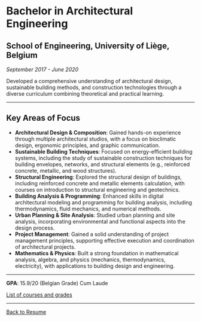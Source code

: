 # Bachelor in Architectural Engineering  
## School of Engineering, University of Liège, Belgium
*September 2017 - June 2020*

Developed a comprehensive understanding of architectural design, sustainable building methods, and construction technologies through a diverse curriculum combining theoretical and practical learning.

---

## Key Areas of Focus
- **Architectural Design & Composition**: Gained hands-on experience through multiple architectural studios, with a focus on bioclimatic design, ergonomic principles, and graphic communication.  
- **Sustainable Building Techniques**: Focused on energy-efficient building systems, including the study of sustainable construction techniques for building envelopes, networks, and structural elements (e.g., reinforced concrete, metallic, and wood structures).  
- **Structural Engineering**: Explored the structural design of buildings, including reinforced concrete and metallic elements calculation, with courses on introduction to structural engineering and geotechnics.  
- **Building Analysis & Programming**: Enhanced skills in digital architectural modeling and programming for building analysis, including thermodynamics, fluid mechanics, and numerical methods.  
- **Urban Planning & Site Analysis**: Studied urban planning and site analysis, incorporating environmental and functional aspects into the design process.  
- **Project Management**: Gained a solid understanding of project management principles, supporting effective execution and coordination of architectural projects.  
- **Mathematics & Physics**: Built a strong foundation in mathematical analysis, algebra, and physics (mechanics, thermodynamics, electricity), with applications to building design and engineering.  

---

**GPA**: 15.9/20 (Belgian Grade) Cum Laude

[List of courses and grades](../education/grades_liege_bachelor.md)

---
[Back to Resume](../README.md)